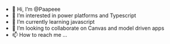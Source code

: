 - 👋 Hi, I’m @Paapeee
- 👀 I’m interested in power platforms and Typescript
- 🌱 I’m currently learning javascript
- 💞️ I’m looking to collaborate on Canvas and model driven apps
- 📫 How to reach me ...

<!---
Paapeee/Paapeee is a ✨ special ✨ repository because its `README.md` (this file) appears on your GitHub profile.
You can click the Preview link to take a look at your changes.
--->
